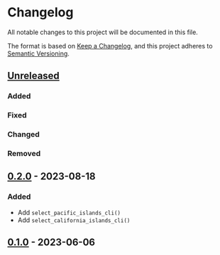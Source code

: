 # Changelog

All notable changes to this project will be documented in this file.

The format is based on [Keep a Changelog](https://keepachangelog.com/en/1.0.0/),
and this project adheres to [Semantic Versioning](https://semver.org/spec/v2.0.0.html).

## [Unreleased]

### Added

### Fixed

### Changed

### Removed

## [0.2.0] - 2023-08-18

### Added

- Add `select_pacific_islands_cli()`
- Add `select_california_islands_cli()`

## [0.1.0] - 2023-06-06


[unreleased]: https://github.com/IslasGECI/clean_dcco_data/compare/v0.2.0...HEAD
[0.2.0]: https://github.com/IslasGECI/clean_dcco_data/compare/v0.0.0...v0.2.0
[0.1.0]: https://github.com/IslasGECI/clean_dcco_data/compare/v0.0.0...v0.1.0
